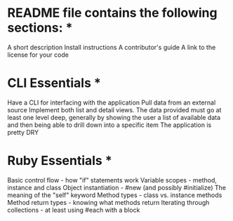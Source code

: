 # README file contains the following sections: *

A short description
Install instructions
A contributor's guide
A link to the license for your code
# CLI Essentials *

Have a CLI for interfacing with the application
Pull data from an external source
Implement both list and detail views. The data provided must go at least one level deep, generally by showing the user a list of available data and then being able to drill down into a specific item
The application is pretty DRY
# Ruby Essentials *

Basic control flow - how "if" statements work
Variable scopes - method, instance and class
Object instantiation - #new (and possibly #initialize)
The meaning of the "self" keyword
Method types - class vs. instance methods
Method return types - knowing what methods return
Iterating through collections - at least using #each with a block
